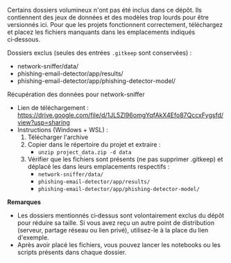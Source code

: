 Certains dossiers volumineux n'ont pas été inclus dans ce dépôt. Ils contiennent des jeux de données et des modèles trop lourds pour être versionnés ici. Pour que les projets fonctionnent correctement, téléchargez et placez les fichiers manquants dans les emplacements indiqués ci‑dessous.

Dossiers exclus (seules des entrées `.gitkeep` sont conservées) :
- network-sniffer/data/
- phishing-email-detector/app/results/
- phishing-email-detector/app/phishing-detector-model/

Récupération des données pour network-sniffer
- Lien de téléchargement : https://drive.google.com/file/d/1JL5Zl96omgYqfAkX4Efo87QccxFygsfd/view?usp=sharing
- Instructions (Windows + WSL) :
  1. Télécharger l'archive
  2. Copier dans le répertoire du projet et extraire :
     - `unzip project_data.zip -d data`
  3. Vérifier que les fichiers sont présents (ne pas supprimer .gitkeep) et déplacé les dans leurs emplacements respectifs :
     - `network-sniffer/data/`
     - `phishing-email-detector/app/results/`
     - `phishing-email-detector/app/phishing-detector-model/`

**Remarques**
- Les dossiers mentionnés ci‑dessus sont volontairement exclus du dépôt pour réduire sa taille. Si vous avez reçu un autre point de distribution (serveur, partage réseau ou lien privé), utilisez-le à la place du lien d'exemple.
- Après avoir placé les fichiers, vous pouvez lancer les notebooks ou les scripts présents dans chaque dossier.
